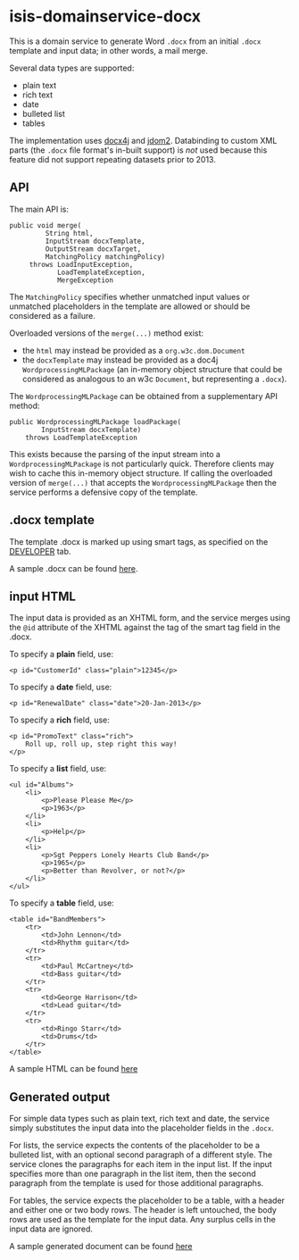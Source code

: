 # isis-domainservice-docx #

This is a domain service to generate Word `.docx` from an initial `.docx` template and input data; in other words, a mail merge.

Several data types are supported:

  - plain text
  - rich text
  - date
  - bulleted list
  - tables

The implementation uses [docx4j](http://www.docx4java.org) and [jdom2](http://www.jdom.org).  Databinding to custom XML parts (the `.docx` file format's in-built support) is *not* used because this feature did not support repeating datasets prior to 2013.

## API ##

The main API is:
 
    public void merge(
             String html, 
             InputStream docxTemplate, 
             OutputStream docxTarget, 
             MatchingPolicy matchingPolicy) 
         throws LoadInputException, 
                LoadTemplateException, 
                MergeException

The `MatchingPolicy` specifies whether unmatched input values or unmatched placeholders in the template are allowed or should be considered as a failure.

Overloaded versions of the `merge(...)` method exist:

  - the `html` may instead be provided as a `org.w3c.dom.Document`
  - the `docxTemplate` may instead be provided as a doc4j `WordprocessingMLPackage` (an in-memory object structure that could be considered as analogous to an w3c `Document`, but representing a `.docx`).

The `WordprocessingMLPackage` can be obtained from a supplementary API method:

    public WordprocessingMLPackage loadPackage(
            InputStream docxTemplate) 
        throws LoadTemplateException

This exists because the parsing of the input stream into a `WordprocessingMLPackage` is not particularly quick.  Therefore clients may wish to cache this in-memory object structure.  If calling the overloaded version of `merge(...)` that accepts the `WordprocessingMLPackage` then the service performs a defensive copy of the template.


## .docx template ##

The template .docx is marked up using smart tags, as specified on the [DEVELOPER](http://msdn.microsoft.com/en-us/library/bb608625.aspx "How to show the DEVELOPER tab in Word") tab.  

A sample .docx can be found [here](https://github.com/danhaywood/docx-service/blob/master/src/test/resources/com/danhaywood/ddd/domainservices/docx/TypicalDocument.docx?raw=true).


## input HTML ##

The input data is provided as an XHTML form, and the service merges using the `@id` attribute of the XHTML against the tag of the smart tag field in the .docx.

To specify a **plain** field, use:

    <p id="CustomerId" class="plain">12345</p>

To specify a **date** field, use:

    <p id="RenewalDate" class="date">20-Jan-2013</p>

To specify a **rich** field, use:

    <p id="PromoText" class="rich">
        Roll up, roll up, step right this way!
    </p>

To specify a **list** field, use:

    <ul id="Albums">
        <li>
            <p>Please Please Me</p>
            <p>1963</p>
        </li>
        <li>
            <p>Help</p>
        </li>
        <li>
            <p>Sgt Peppers Lonely Hearts Club Band</p>
            <p>1965</p>
            <p>Better than Revolver, or not?</p>
        </li>
    </ul>

To specify a **table** field, use:

    <table id="BandMembers">
        <tr>
            <td>John Lennon</td>
            <td>Rhythm guitar</td>
        </tr>
        <tr>
            <td>Paul McCartney</td>
            <td>Bass guitar</td>
        </tr>
        <tr>
            <td>George Harrison</td>
            <td>Lead guitar</td>
        </tr>
        <tr>
            <td>Ringo Starr</td>
            <td>Drums</td>
        </tr>
    </table>

A sample HTML can be found [here](https://github.com/danhaywood/docx-service/blob/master/src/test/resources/com/danhaywood/ddd/domainservices/docx/input.html?raw=true)



## Generated output ##

For simple data types such as plain text, rich text and date, the service simply substitutes the input data into the placeholder fields in the `.docx`.

For lists, the service expects the contents of the placeholder to be a bulleted list, with an optional second paragraph of a different style.  The service clones the paragraphs for each item in the input list.  If the input specifies more than one paragraph in the list item, then the second paragraph from the template is used for those additional paragraphs.

For tables, the service expects the placeholder to be a table, with a header and either one or two body rows.  The header is left untouched, the body rows are used as the template for the input data.  Any surplus cells in the input data are ignored.

A sample generated document can be found [here](https://github.com/danhaywood/docx-service/blob/master/src/test/resources/com/danhaywood/ddd/domainservices/docx/ExampleGenerated.docx?raw=true)

 

